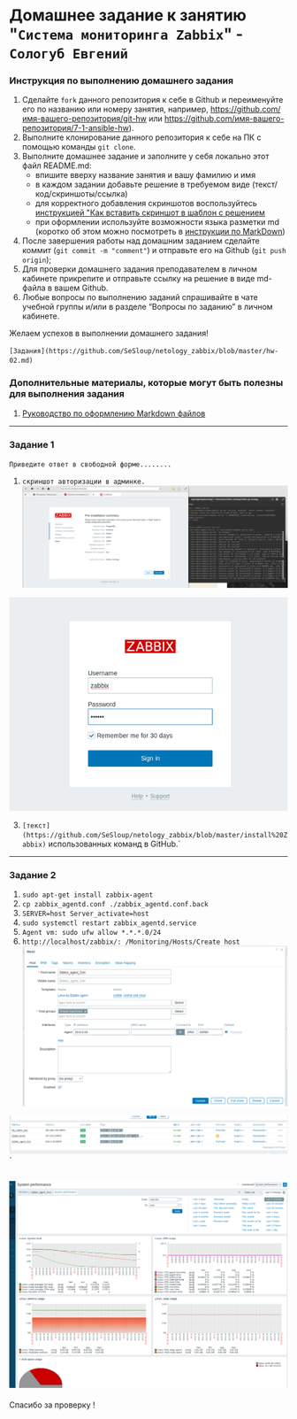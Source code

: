 # Домашнее задание к занятию "`Система мониторинга Zabbix`" - `Сологуб Евгений`


### Инструкция по выполнению домашнего задания

   1. Сделайте `fork` данного репозитория к себе в Github и переименуйте его по названию или номеру занятия, например, https://github.com/имя-вашего-репозитория/git-hw или  https://github.com/имя-вашего-репозитория/7-1-ansible-hw).
   2. Выполните клонирование данного репозитория к себе на ПК с помощью команды `git clone`.
   3. Выполните домашнее задание и заполните у себя локально этот файл README.md:
      - впишите вверху название занятия и вашу фамилию и имя
      - в каждом задании добавьте решение в требуемом виде (текст/код/скриншоты/ссылка)
      - для корректного добавления скриншотов воспользуйтесь [инструкцией "Как вставить скриншот в шаблон с решением](https://github.com/netology-code/sys-pattern-homework/blob/main/screen-instruction.md)
      - при оформлении используйте возможности языка разметки md (коротко об этом можно посмотреть в [инструкции  по MarkDown](https://github.com/netology-code/sys-pattern-homework/blob/main/md-instruction.md))
   4. После завершения работы над домашним заданием сделайте коммит (`git commit -m "comment"`) и отправьте его на Github (`git push origin`);
   5. Для проверки домашнего задания преподавателем в личном кабинете прикрепите и отправьте ссылку на решение в виде md-файла в вашем Github.
   6. Любые вопросы по выполнению заданий спрашивайте в чате учебной группы и/или в разделе “Вопросы по заданию” в личном кабинете.
   
Желаем успехов в выполнении домашнего задания!
   
`[Задания](https://github.com/SeSloup/netology_zabbix/blob/master/hw-02.md)`
   
### Дополнительные материалы, которые могут быть полезны для выполнения задания

1. [Руководство по оформлению Markdown файлов](https://gist.github.com/Jekins/2bf2d0638163f1294637#Code)

---

### Задание 1

`Приведите ответ в свободной форме........`

1. `скриншот авторизации в админке.`  
![скриншот авторизации в админке 1.](https://github.com/SeSloup/netology_zabbix/blob/master/screens/01.png)

![скриншот авторизации в админке 2.](https://github.com/SeSloup/netology_zabbix/blob/master/screens/02.png)

3. `[текст](https://github.com/SeSloup/netology_zabbix/blob/master/install%20Zabbix)` использованных команд в GitHub.`  


---

### Задание 2


1. `sudo apt-get install zabbix-agent`  
2. `cp zabbix_agentd.conf ./zabbix_agentd.conf.back`  
3. `SERVER=host Server_activate=host`  
4. `sudo systemctl restart zabbix_agentd.service`  
5. `Agent vm: sudo ufw allow *.*.*.0/24`  
6. `http://localhost/zabbix/: /Monitoring/Hosts/Create host`  
![host](https://github.com/SeSloup/netology_zabbix/blob/master/screens/03.png)

![hosts](https://github.com/SeSloup/netology_zabbix/blob/master/screens/04.png)`

![host info](https://github.com/SeSloup/netology_zabbix/blob/master/screens/05.png)
---

Спасибо за проверку !
